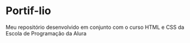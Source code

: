 # Portif-lio
Meu repositório desenvolvido em conjunto com o curso HTML e CSS da Escola de Programação da Alura
